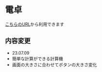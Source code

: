 # 電卓
[こちらのURL](https://yunseunghwan.github.io/AlphaPlus/calculator.html)から利用できます

## 内容変更
* 23.07.09
 * 簡単な計算ができる計算機
 * 画面の大きさに合わせてボタンの大きさ変化
